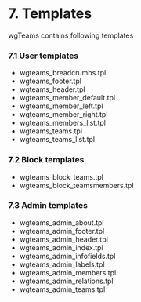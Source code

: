 # 7. Templates

wgTeams contains following templates

### 7.1 User templates
* wgteams_breadcrumbs.tpl
* wgteams_footer.tpl
* wgteams_header.tpl
* wgteams_member_default.tpl
* wgteams_member_left.tpl
* wgteams_member_right.tpl
* wgteams_members_list.tpl
* wgteams_teams.tpl
* wgteams_teams_list.tpl

### 7.2 Block templates
* wgteams_block_teams.tpl
* wgteams_block_teamsmembers.tpl

### 7.3 Admin templates
* wgteams_admin_about.tpl
* wgteams_admin_footer.tpl
* wgteams_admin_header.tpl
* wgteams_admin_index.tpl
* wgteams_admin_infofields.tpl
* wgteams_admin_labels.tpl
* wgteams_admin_members.tpl
* wgteams_admin_relations.tpl
* wgteams_admin_teams.tpl
